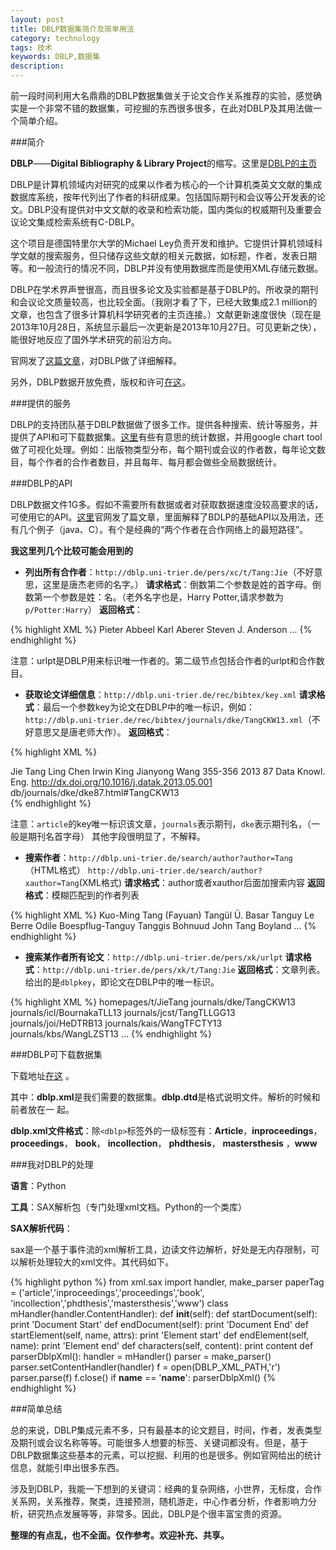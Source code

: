 ```yaml
---
layout: post
title: DBLP数据集简介及简单用法
category: technology
tags: 技术
keywords: DBLP,数据集
description:
---
```


前一段时间利用大名鼎鼎的DBLP数据集做关于论文合作关系推荐的实验，感觉确实是一个非常不错的数据集，可挖掘的东西很多很多，在此对DBLP及其用法做一个简单介绍。

###简介

**DBLP**——**Digital Bibliography & Library Project**的缩写。这里是[DBLP的主页](http://www.informatik.uni-trier.de/~ley/db/)

DBLP是计算机领域内对研究的成果以作者为核心的一个计算机类英文文献的集成数据库系统，按年代列出了作者的科研成果。包括国际期刊和会议等公开发表的论文。DBLP没有提供对中文文献的收录和检索功能，国内类似的权威期刊及重要会议论文集成检索系统有C-DBLP。

这个项目是德国特里尔大学的Michael Ley负责开发和维护。它提供计算机领域科学文献的搜索服务，但只储存这些文献的相关元数据，如标题，作者，发表日期等。和一般流行的情况不同，DBLP并没有使用数据库而是使用XML存储元数据。

DBLP在学术界声誉很高，而且很多论文及实验都是基于DBLP的。所收录的期刊和会议论文质量较高，也比较全面。（我刚才看了下，已经大致集成2.1 million的文章，也包含了很多计算机科学研究者的主页连接。）文献更新速度很快（现在是2013年10月28日，系统显示最后一次更新是2013年10月27日。可见更新之快），能很好地反应了国外学术研究的前沿方向。

官网发了[这篇文章](http://dblp.uni-trier.de/xml/docu/dblpxml.pdf)，对DBLP做了详细解释。

另外，DBLP数据开放免费，版权和许可[在这](http://www.informatik.uni-trier.de/~ley/db/copyright.html)。

###提供的服务

DBLP的支持团队基于DBLP数据做了很多工作。提供各种搜索、统计等服务，并提供了API和可下载数据集。[这里](http://dblps.uni-trier.de/~mwagner/statistics/)有些有意思的统计数据，并用google chart tool做了可视化处理。例如：出版物类型分布，每个期刊或会议的作者数，每年论文数目，每个作者的合作者数目，并且每年、每月都会做些全局数据统计。

###DBLP的API

DBLP数据文件1G多。假如不需要所有数据或者对获取数据速度没较高要求的话，可使用它的API。[这里](http://dblp.uni-trier.de/xml/docu/dblpxmlreq.pdf)官网发了篇文章，里面解释了BDLP的基础API以及用法，还有几个例子（java、C）。有个是经典的“两个作者在合作网络上的最短路径”。

**我这里列几个比较可能会用到的**

- **列出所有合作者**：`http://dblp.uni-trier.de/pers/xc/t/Tang:Jie`（不好意思，这里是唐杰老师的名字。）
**请求格式**：倒数第二个参数是姓的首字母。倒数第一个参数是姓：名。（老外名字也是，Harry Potter,请求参数为`p/Potter:Harry`）
**返回格式**：

{% highlight XML %}
<coauthors author="Jie Tang" urlpt="t/Tang:Jie">
    <author urlpt="a/Abbeel:Pieter" count="4">Pieter Abbeel</author>
    <author urlpt="a/Aberer:Karl" count="1">Karl Aberer</author>
    <author urlpt="a/Anderson:Steven_J=" count="1">Steven J. Anderson</author>
    ...
</coauthors>
{% endhighlight %}

注意：urlpt是DBLP用来标识唯一作者的。第二级节点包括合作者的urlpt和合作数目。

- **获取论文详细信息**：`http://dblp.uni-trier.de/rec/bibtex/key.xml`
**请求格式**：最后一个参数key为论文在DBLP中的唯一标识，例如：
`http://dblp.uni-trier.de/rec/bibtex/journals/dke/TangCKW13.xml`（不好意思又是唐老师大作）。
**返回格式**：

{% highlight XML %}
<dblp>
    <article key="journals/dke/TangCKW13" mdate="2013-10-17">
    <author>Jie Tang</author>
    <author>Ling Chen</author>
    <author>Irwin King</author>
    <author>Jianyong Wang</author>
    <title>
        Introduction to Special section on Large-scale Data Mining.
    </title>
    <pages>355-356</pages>
    <year>2013</year>
    <volume>87</volume>
    <journal>Data Knowl. Eng.</journal>
    <ee>http://dx.doi.org/10.1016/j.datak.2013.05.001</ee>
    <url>db/journals/dke/dke87.html#TangCKW13</url>
    </article>
</dblp>
{% endhighlight %}

注意：`article`的key唯一标识该文章，`journals`表示期刊，`dke`表示期刊名，（一般是期刊名首字母）
其他字段很明显了，不解释。

- **搜索作者**：`http://dblp.uni-trier.de/search/author?author=Tang`（HTML格式）   `http://dblp.uni-trier.de/search/author?xauthor=Tang`(XML格式)
**请求格式**：author或者xauthor后面加搜索内容
**返回格式**：模糊匹配到的作者列表

{% highlight XML %}
<authors>
    <author urlpt="=/=Fayuan=:Kuo=Ming_Tang">Kuo-Ming Tang (Fayuan)</author>
    <author urlpt="b/Basar:Tang=uuml=l_=Uuml==">Tangül Ü. Basar</author>
    <author urlpt="b/Berre:Tanguy_Le">Tanguy Le Berre</author>
    <author urlpt="b/Boespflug=Tanguy:Odile">Odile Boespflug-Tanguy</author>
    <author urlpt="b/Bohnuud:Tanggis">Tanggis Bohnuud</author>
    <author urlpt="b/Boyland:John_Tang">John Tang Boyland</author>
    ...
</authors>
{% endhighlight %}

- **搜索某作者所有论文**：`http://dblp.uni-trier.de/pers/xk/urlpt`
**请求格式**：`http://dblp.uni-trier.de/pers/xk/t/Tang:Jie`
**返回格式**：文章列表。给出的是`dblpkey`，即论文在DBLP中的唯一标识。

{% highlight XML %}
<dblpperson name="Jie Tang">
    <dblpkey type="person record">homepages/t/JieTang</dblpkey>
    <dblpkey>journals/dke/TangCKW13</dblpkey>
    <dblpkey>journals/icl/BournakaTLL13</dblpkey>
    <dblpkey>journals/jcst/TangTLLGG13</dblpkey>
    <dblpkey>journals/joi/HeDTRB13</dblpkey>
    <dblpkey>journals/kais/WangTFCTY13</dblpkey>
    <dblpkey>journals/kbs/WangLZST13</dblpkey>
    ...
</dblpperson>
{% endhighlight %}

###DBLP可下载数据集

下载地址[在这](http://dblp.uni-trier.de/xml/) 。

其中：**dblp.xml**是我们需要的数据集。**dblp.dtd**是格式说明文件。解析的时候和前者放在一
起。

**dblp.xml文件格式**：除`<dblp>`标签外的一级标签有：**Article**，**inproceedings**，  **proceedings**，  **book**，  **incollection**， **phdthesis**， **mastersthesis** ，**www**

###我对DBLP的处理

**语言**：Python

**工具**：SAX解析包（专门处理xml文档。Python的一个类库）

**SAX解析代码**：

sax是一个基于事件流的xml解析工具，边读文件边解析，好处是无内存限制，可以解析处理较大的xml文件。其代码如下。


{% highlight python %}
from xml.sax import handler, make_parser
paperTag = ('article','inproceedings','proceedings','book',
                   'incollection','phdthesis','mastersthesis','www')
class mHandler(handler.ContentHandler):
    def __init__(self):
    def startDocument(self):
        print 'Document Start'
    def endDocument(self):
        print 'Document End'
    def startElement(self, name, attrs):
        print 'Element start'
    def endElement(self, name):
        print 'Element end'
    def characters(self, content):
        print content
    def parserDblpXml():
        handler = mHandler()
        parser = make_parser()
        parser.setContentHandler(handler)
        f = open(DBLP_XML_PATH,'r')
    parser.parse(f)
        f.close()
    if __name__ == '__name__':
    parserDblpXml()
{% endhighlight %}

###简单总结

总的来说，DBLP集成元素不多，只有最基本的论文题目，时间，作者，发表类型及期刊或会议名称等等。可能很多人想要的标签、关键词都没有。但是，基于DBLP数据集这些基本的元素，可以挖掘、利用的也是很多。例如官网给出的统计信息，就能引申出很多东西。

涉及到DBLP，我能一下想到的关键词：经典的复杂网络，小世界，无标度，合作关系网，关系推荐，聚类，连接预测，随机游走，中心作者分析，作者影响力分析，研究热点发展等等，非常多。因此，DBLP是个很丰富宝贵的资源。

**整理的有点乱，也不全面。仅作参考。欢迎补充、共享。**
